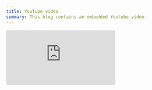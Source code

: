 ```yaml
---
title: YouTube video
summary: This blog contains an embedded Youtube video.
---
```



<div class="text-center mt-8 mb-8">

<iframe loading="lazy" class="video" src="https://www.youtube.com/embed/rZ73MJVD_YU" frameborder="0" allow="accelerometer; autoplay; encrypted-media; gyroscope;"></iframe>

</div>
